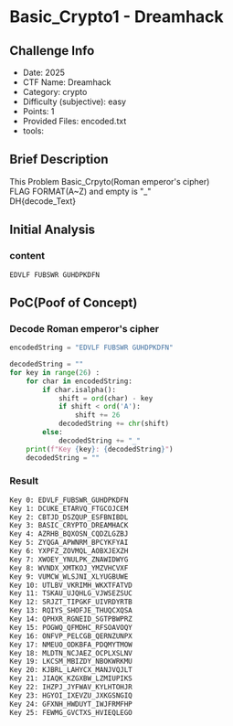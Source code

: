 # Basic_Crypto1 - Dreamhack
## Challenge Info
- Date: 2025
- CTF Name: Dreamhack
- Category: crypto
- Difficulty (subjective): easy
- Points: 1
- Provided Files: encoded.txt
- tools:
## Brief Description
This Problem Basic_Crpyto(Roman emperor's cipher)  
FLAG FORMAT(A~Z) and empty is "_"  
DH{decode_Text}
## Initial Analysis
### content
``` plain text
EDVLF FUBSWR GUHDPKDFN
```
## PoC(Poof of Concept)
### Decode Roman emperor's cipher
``` python
encodedString = "EDVLF FUBSWR GUHDPKDFN"

decodedString = ""
for key in range(26) :
    for char in encodedString:
        if char.isalpha():
            shift = ord(char) - key
            if shift < ord('A'):
                shift += 26
            decodedString += chr(shift)
        else:
            decodedString += "_"
    print(f"Key {key}: {decodedString}")
    decodedString = "" 
```
### Result
``` sh
Key 0: EDVLF_FUBSWR_GUHDPKDFN
Key 1: DCUKE_ETARVQ_FTGCOJCEM
Key 2: CBTJD_DSZQUP_ESFBNIBDL
Key 3: BASIC_CRYPTO_DREAMHACK
Key 4: AZRHB_BQXOSN_CQDZLGZBJ
Key 5: ZYQGA_APWNRM_BPCYKFYAI
Key 6: YXPFZ_ZOVMQL_AOBXJEXZH
Key 7: XWOEY_YNULPK_ZNAWIDWYG
Key 8: WVNDX_XMTKOJ_YMZVHCVXF
Key 9: VUMCW_WLSJNI_XLYUGBUWE
Key 10: UTLBV_VKRIMH_WKXTFATVD
Key 11: TSKAU_UJQHLG_VJWSEZSUC
Key 12: SRJZT_TIPGKF_UIVRDYRTB
Key 13: RQIYS_SHOFJE_THUQCXQSA
Key 14: QPHXR_RGNEID_SGTPBWPRZ
Key 15: POGWQ_QFMDHC_RFSOAVOQY
Key 16: ONFVP_PELCGB_QERNZUNPX
Key 17: NMEUO_ODKBFA_PDQMYTMOW
Key 18: MLDTN_NCJAEZ_OCPLXSLNV
Key 19: LKCSM_MBIZDY_NBOKWRKMU
Key 20: KJBRL_LAHYCX_MANJVQJLT
Key 21: JIAQK_KZGXBW_LZMIUPIKS
Key 22: IHZPJ_JYFWAV_KYLHTOHJR
Key 23: HGYOI_IXEVZU_JXKGSNGIQ
Key 24: GFXNH_HWDUYT_IWJFRMFHP
Key 25: FEWMG_GVCTXS_HVIEQLEGO
```